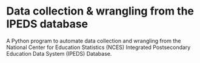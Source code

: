 # Data collection & wrangling from the IPEDS database 
A Python program to automate data collection and wrangling from the National Center for Education Statistics (NCES) Integrated Postsecondary Education Data System (IPEDS) Database.

